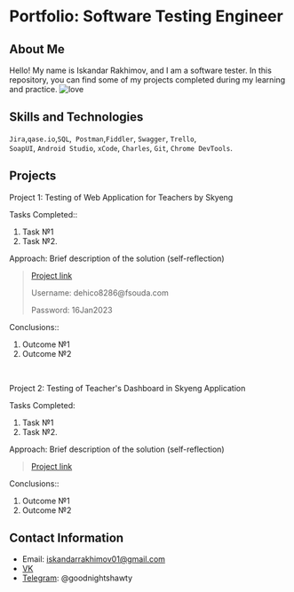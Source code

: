 # Portfolio: Software Testing Engineer

## About Me

Hello! My name is Iskandar Rakhimov, and I am a software tester.
In this repository, you can find some of my projects completed during my learning and practice.
![love](https://static1.cbrimages.com/wordpress/wp-content/uploads/2020/04/Netero-Featured.jpg?q=50&fit=contain&w=1140&h=&dpr=1.5)
<br>

## Skills and Technologies
``Jira``,``qase.io``,``SQL``,`` Postman``,``Fiddler``, ``Swagger``, ``Trello``, <br>
``SoapUI``, ``Android Studio``, ``xCode``, ``Charles``, ``Git``, ``Chrome DevTools``.




## Projects

<p> Project 1: Testing of Web Application for Teachers by Skyeng</p>
<p>Tasks Completed::<p>
<ol>
  <li>Task №1</li>
  <li>Task №2.</li>
</ol>

<p>Approach: Brief description of the solution (self-reflection)<p>

> <a href="https://testqa35.atlassian.net/wiki/spaces/MP/pages/33272/EX1+1">Project link</a>
> <p> Username: dehico8286@fsouda.com </p>
> <p> Password: 16Jan2023 </p>
 
 <p>Conclusions::<p>
<ol>
  <li>Outcome №1</li>
  <li>Outcome №2</li>
</ol>


<br> 

<p> Project 2: Testing of Teacher's Dashboard in Skyeng Application</p>
<p>Tasks Completed:<p>
<ol>
  <li>Task №1</li>
  <li>Task №2.</li>
</ol>

<p>Approach: Brief description of the solution (self-reflection)<p>

>  <a href="https://fogen.notion.site/fogen/1-2-Web-REST-API-Postman-5f1700d11e1840b2a4e244b38cb0190f">Project link</a>
 
 <p>Conclusions::<p>
<ol>
  <li>Outcome №1</li>
  <li>Outcome №2</li>
</ol>



## Contact Information
- Email: iskandarrakhimov01@gmail.com
- [VK](https://vk.com/idiskanduar)
- [Telegram](https://web.telegram.org/k/): @goodnightshawty

